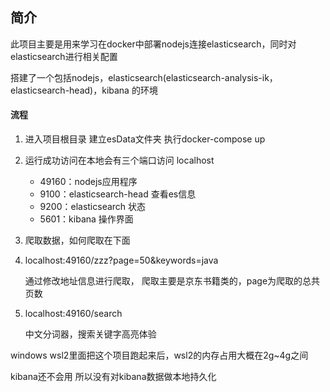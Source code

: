 ## 简介
此项目主要是用来学习在docker中部署nodejs连接elasticsearch，同时对elasticsearch进行相关配置

搭建了一个包括nodejs，elasticsearch(elasticsearch-analysis-ik， elasticsearch-head)，kibana 的环境

#### 流程

1. 进入项目根目录 建立esData文件夹 执行docker-compose up

2. 运行成功访问在本地会有三个端口访问 localhost
   - 49160：nodejs应用程序
   - 9100：elasticsearch-head 查看es信息
   - 9200：elasticsearch 状态
   - 5601：kibana 操作界面

3. 爬取数据，如何爬取在下面

4. localhost:49160/zzz?page=50&keywords=java

   通过修改地址信息进行爬取， 爬取主要是京东书籍类的，page为爬取的总共页数

5. localhost:49160/search

   中文分词器，搜索关键字高亮体验

   

windows wsl2里面把这个项目跑起来后，wsl2的内存占用大概在2g~4g之间

kibana还不会用 所以没有对kibana数据做本地持久化

